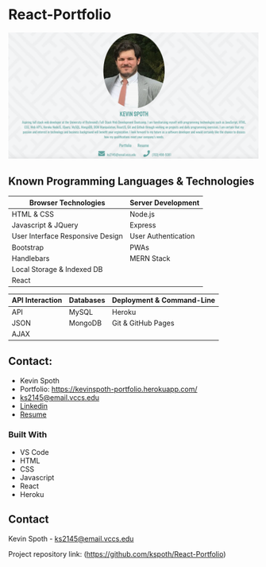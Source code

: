 # React-Portfolio

![](https://github.com/kspoth/React-Portfolio/blob/main/public/assets/Screen%20Shot%202021-04-17%20at%2010.55.20%20PM.png?raw=true)

## Known Programming Languages & Technologies

| Browser Technologies             | Server Development  |
| -------------------------------- | ------------------- |
| HTML & CSS                       | Node.js             |
| Javascript & JQuery              | Express             |
| User Interface Responsive Design | User Authentication |
| Bootstrap                        | PWAs                |
| Handlebars                       | MERN Stack          |
| Local Storage & Indexed DB       |                     |
| React                            |                     |

| API Interaction | Databases | Deployment & Command-Line |
| --------------- | --------- | ------------------------- |
| API             | MySQL     | Heroku                    |
| JSON            | MongoDB   | Git & GitHub Pages        |
| AJAX            |           |                           |

## Contact:

- Kevin Spoth
- Portfolio: https://kevinspoth-portfolio.herokuapp.com/
- ks2145@email.vccs.edu
- [Linkedin](https://www.linkedin.com/in/kevin-spoth-4924034b/)
- [Resume](https://user-images.githubusercontent.com/63674444/115133108-bc3d9380-9fd3-11eb-9865-14bf1a7c6dba.png)

### Built With

- VS Code
- HTML
- CSS
- Javascript
- React
- Heroku

<!-- CONTACT -->

## Contact

Kevin Spoth - ks2145@email.vccs.edu

Project repository link: (https://github.com/kspoth/React-Portfolio)

